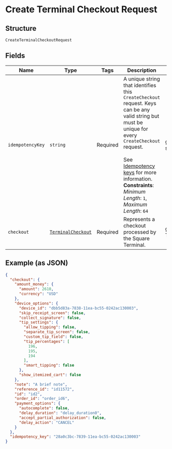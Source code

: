 
# Create Terminal Checkout Request

## Structure

`CreateTerminalCheckoutRequest`

## Fields

| Name | Type | Tags | Description | Getter | Setter |
|  --- | --- | --- | --- | --- | --- |
| `idempotencyKey` | `string` | Required | A unique string that identifies this `CreateCheckout` request. Keys can be any valid string but<br>must be unique for every `CreateCheckout` request.<br><br>See [Idempotency keys](https://developer.squareup.com/docs/basics/api101/idempotency) for more information.<br>**Constraints**: *Minimum Length*: `1`, *Maximum Length*: `64` | getIdempotencyKey(): string | setIdempotencyKey(string idempotencyKey): void |
| `checkout` | [`TerminalCheckout`](../../doc/models/terminal-checkout.md) | Required | Represents a checkout processed by the Square Terminal. | getCheckout(): TerminalCheckout | setCheckout(TerminalCheckout checkout): void |

## Example (as JSON)

```json
{
  "checkout": {
    "amount_money": {
      "amount": 2610,
      "currency": "USD"
    },
    "device_options": {
      "device_id": "dbb5d83a-7838-11ea-bc55-0242ac130003",
      "skip_receipt_screen": false,
      "collect_signature": false,
      "tip_settings": {
        "allow_tipping": false,
        "separate_tip_screen": false,
        "custom_tip_field": false,
        "tip_percentages": [
          196,
          195,
          194
        ],
        "smart_tipping": false
      },
      "show_itemized_cart": false
    },
    "note": "A brief note",
    "reference_id": "id11572",
    "id": "id2",
    "order_id": "order_id6",
    "payment_options": {
      "autocomplete": false,
      "delay_duration": "delay_duration0",
      "accept_partial_authorization": false,
      "delay_action": "CANCEL"
    }
  },
  "idempotency_key": "28a0c3bc-7839-11ea-bc55-0242ac130003"
}
```

